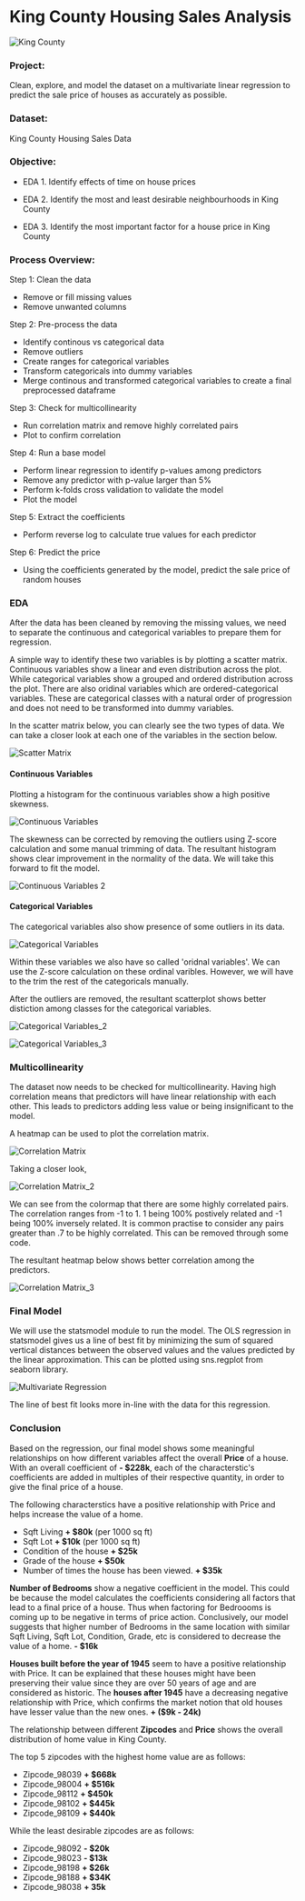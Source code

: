 # King County Housing Sales Analysis

![King County](https://github.com/dicchyant84/Module_2-Final-Project/blob/main/KC.jpg)

### Project: 

Clean, explore, and model the dataset on a multivariate linear regression to predict the sale price of houses as accurately as possible.

### Dataset:

King County Housing Sales Data

### Objective:

 - EDA 1. Identify effects of time on house prices 

 - EDA 2. Identify the most and least desirable neighbourhoods in King County 

 - EDA 3. Identify the most important factor for a house price in King County

### Process Overview:

Step 1: Clean the data
- Remove or fill missing values
- Remove unwanted columns

Step 2: Pre-process the data
- Identify continous vs categorical data
- Remove outliers
- Create ranges for categorical variables
- Transform categoricals into dummy variables
- Merge continous and transformed categorical variables to create a final preprocessed dataframe

Step 3: Check for multicollinearity
- Run correlation matrix and remove highly correlated pairs
- Plot to confirm correlation

Step 4: Run a base model
- Perform linear regression to identify p-values among predictors
- Remove any predictor with p-value larger than 5%
- Perform k-folds cross validation to validate the model
- Plot the model

Step 5: Extract the coefficients
- Perform reverse log to calculate true values for each predictor

Step 6: Predict the price
- Using the coefficients generated by the model, predict the sale price of random houses


### EDA 

After the data has been cleaned by removing the missing values, we need to separate the continuous and categorical variables to prepare them for regression.

A simple way to identify these two variables is by plotting a scatter matrix. Continuous variables show a linear and even distribution across the plot. While categorical variables show a grouped and ordered distribution across the plot. There are also oridinal variables which are ordered-categorical variables. These are categorical classes with a natural order of progression and does not need to be transformed into dummy variables. 

In the scatter matrix below, you can clearly see the two types of data. We can take a closer look at each one of the variables in the section below.

![Scatter Matrix](https://github.com/dicchyant84/Module_2-Final-Project/blob/main/Graphs/Scatter_Matrix.png)

#### Continuous Variables

Plotting a histogram for the continuous variables show a high positive skewness. 

![Continuous Variables](https://github.com/dicchyant84/Module_2-Final-Project/blob/main/Graphs/continuous1.png)

The skewness can be corrected by removing the outliers using Z-score calculation and some manual trimming of data. 
The resultant histogram shows clear improvement in the normality of the data. We will take this forward to fit the model.

![Continuous Variables 2](https://github.com/dicchyant84/Module_2-Final-Project/blob/main/Graphs/continuous2.png)

#### Categorical Variables

The categorical variables also show presence of some outliers in its data.

![Categorical Variables](https://github.com/dicchyant84/Module_2-Final-Project/blob/main/Graphs/categorical1.png)

Within these variables we also have so called 'oridnal variables'. We can use the Z-score calculation on these ordinal varibles. However, we will have to the trim the rest of the categoricals manually.

After the outliers are removed, the resultant scatterplot shows better distiction among classes for the categorical variables. 

![Categorical Variables_2](https://github.com/dicchyant84/Module_2-Final-Project/blob/main/Graphs/Categorical_Variables_2.png)

![Categorical Variables_3](https://github.com/dicchyant84/Module_2-Final-Project/blob/main/Graphs/Categorical_Variables_3.png)

### Multicollinearity

The dataset now needs to be checked for multicollinearity. Having high correlation means that predictors will have linear relationship with each other. This leads to predictors adding less value or being insignificant to the model. 

A heatmap can be used to plot the correlation matrix.

![Correlation Matrix](https://github.com/dicchyant84/Module_2-Final-Project/blob/main/Graphs/corr1.png)

Taking a closer look,

![Correlation Matrix_2](https://github.com/dicchyant84/Module_2-Final-Project/blob/main/Graphs/corr2.png)

We can see from the colormap that there are some highly correlated pairs. The correlation ranges from -1 to 1. 1 being 100% postively related and -1 being 100% inversely related. It is common practise to consider any pairs greater than .7 to be highly correlated. This can be removed through some code.

The resultant heatmap below shows better correlation among the predictors.

![Correlation Matrix_3](https://github.com/dicchyant84/Module_2-Final-Project/blob/main/Graphs/corr3.png)

### Final Model

We will use the statsmodel module to run the model. The OLS regression in statsmodel gives us a line of best fit by minimizing the sum of squared vertical distances between the observed values and the values predicted by the linear approximation. This can be plotted using sns.regplot from seaborn library.

![Multivariate Regression](https://github.com/dicchyant84/Module_2-Final-Project/blob/main/Graphs/regression.png)

The line of best fit looks more in-line with the data for this regression.

### Conclusion

Based on the regression, our final model shows some meaningful relationships on how different variables affect the overall **Price** of a house. With an overall coefficient of **- $228k**, each of the characterstic's coefficients are added in multiples of their respective quantity, in order to give the final price of a house.

The following characterstics have a positive relationship with Price and helps increase the value of a home.
* Sqft Living **+ $80k** (per 1000 sq ft)
* Sqft Lot **+ $10k** (per 1000 sq ft)      
* Condition of the house **+ $25k**  
* Grade of the house **+ $50k** 
* Number of times the house has been viewed. **+ $35k**  

**Number of Bedrooms** show a negative coefficient in the model. This could be because the model calculates the coefficients considering all factors that lead to a final price of a house. Thus when factoring for Bedroooms is coming up to be negative in terms of price action. Conclusively, our model suggests that higher number of Bedrooms in the same location with similar Sqft Living, Sqft Lot, Condition, Grade, etc is considered to decrease the value of a home. **- $16k**

**Houses built before the year of 1945** seem to have a positive relationship with Price. It can be explained that these houses might have been preserving their value since they are over 50 years of age and are considered as historic. The **houses after 1945** have a decreasing negative relationship with Price, which confirms the market notion that old houses have lesser value than the new ones. **+ ($9k - 24k)**

The relationship between different **Zipcodes** and **Price** shows the overall distribution of home value in King County. 

The top 5 zipcodes with the highest home value are as follows:
* Zipcode_98039	**+ $668k**
* Zipcode_98004 **+ $516k**
* Zipcode_98112	**+ $450k**
* Zipcode_98102	**+ $445k**
* Zipcode_98109 **+ $440k**

While the least desirable zipcodes are as follows:
* Zipcode_98092	**- $20k**
* Zipcode_98023	**- $13k**
* Zipcode_98198	**+ $26k**
* Zipcode_98188	**+ $34K**
* Zipcode_98038 **+ 35k**
